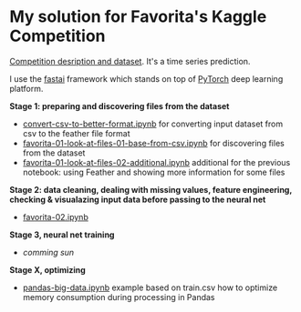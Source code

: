 # My solution for Favorita's Kaggle Competition

[Competition desription and dataset](https://www.kaggle.com/c/favorita-grocery-sales-forecasting). It's a time series prediction.

I use the [fastai](http://www.fast.ai/2018/10/02/fastai-ai/) framework which stands on top of [PyTorch](https://pytorch.org/) deep learning platform.

**Stage 1: preparing and discovering files from the dataset**
* [convert-csv-to-better-format.ipynb](convert-csv-to-better-format.ipynb) for converting input dataset from csv to the feather file format
* [favorita-01-look-at-files-01-base-from-csv.ipynb](favorita-01-look-at-files-01-base-from-csv.ipynb) for discovering files from the dataset
* [favorita-01-look-at-files-02-additional.ipynb](favorita-01-look-at-files-02-additional.ipynb) additional for the previous notebook: using Feather and showing more information for some files

**Stage 2: data cleaning, dealing with missing values, feature engineering, checking & visualazing input data before passing to the neural net**
* [favorita-02.ipynb](favorita-02.ipynb)

**Stage 3, neural net training**
* _comming sun_

**Stage X, optimizing**
* [pandas-big-data.ipynb](pandas-big-data.ipynb) example based on train.csv how to optimize memory consumption during processing in Pandas